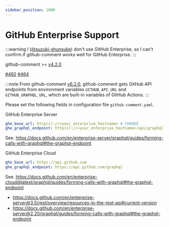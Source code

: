 ```yaml
---
sidebar_position: 1000
---
```


# GitHub Enterprise Support

:::warning
I ([@suzuki-shunsuke](http://github.com/suzuki-shunsuke)) don't use GitHub Enterprise, so I can't confirm if github-comment works well for GitHub Enterprise.
:::

github-comment >= [v4.2.0](https://github.com/suzuki-shunsuke/github-comment/releases/tag/v4.2.0)

[#462](https://github.com/suzuki-shunsuke/github-comment/issues/462) [#464](https://github.com/suzuki-shunsuke/github-comment/issues/464)

:::note
From github-comment [v6.2.0](https://github.com/suzuki-shunsuke/github-comment/releases/tag/v6.2.0),
github-comment gets GitHub API endpoints from environment variables `GITHUB_API_URL` and `GITHUB_GRAPHQL_URL`, which are built-in variables of GitHub Actions.
:::

Please set the following fields in configuration file `github-comment.yaml`.

GitHub Enterprise Server
```yaml
ghe_base_url: http(s)://<your_enterprise_hostname> # CHANGE
ghe_graphql_endpoint: http(s)://<your_enterprise_hostname>/api/graphql # CHANGE
```

See. https://docs.github.com/en/enterprise-server/graphql/guides/forming-calls-with-graphql#the-graphql-endpoint

GitHub Enterprise Cloud
```yaml
ghe_base_url: https://api.github.com
ghe_graphql_endpoint: https://api.github.com/graphql
```

See. https://docs.github.com/en/enterprise-cloud@latest/graphql/guides/forming-calls-with-graphql#the-graphql-endpoint

- https://docs.github.com/en/enterprise-server@3.5/rest/overview/resources-in-the-rest-api#current-version
- https://docs.github.com/en/enterprise-server@2.20/graphql/guides/forming-calls-with-graphql#the-graphql-endpoint
